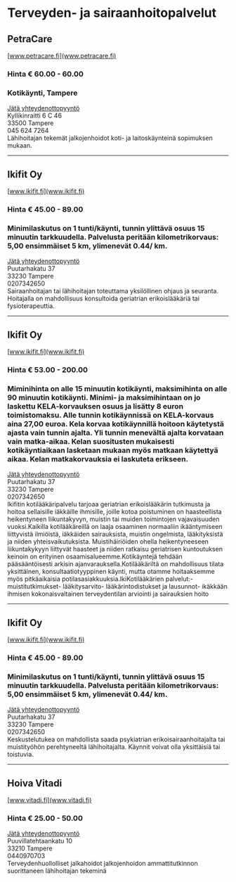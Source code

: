 # Terveyden- ja sairaanhoitopalvelut


## PetraCare
[www.petracare.fi](www.petracare.fi)  
### Hinta € 60.00 - 60.00
### Kotikäynti, Tampere
[Jätä yhteydenottopyyntö](%23workflows%3Femail%3Dpetra.toiviainen%40gmail.com%26serviceType%3Dcategory.healthcare%26companyName%3DPetraCare)  
Kyllikinraitti 6 C 46  
33500 Tampere  
045 624 7264  
Lähihoitajan tekemät jalkojenhoidot koti- ja laitoskäynteinä sopimuksen mukaan.

---

## Ikifit Oy
[www.ikifit.fi](www.ikifit.fi)  
### Hinta € 45.00 - 89.00
### Minimilaskutus on 1 tunti/käynti, tunnin ylittävä osuus 15 minuutin tarkkuudella. Palvelusta peritään kilometrikorvaus: 5,00 ensimmäiset 5 km, ylimenevät 0.44/ km.
[Jätä yhteydenottopyyntö](%23workflows%3Femail%3Dmarjo.sirkeoja%40ikifit.fi%26serviceType%3Dcategory.healthcare%26companyName%3DIkifit+Oy)  
Puutarhakatu 37  
33230 Tampere  
0207342650  
Sairaanhoitajan tai lähihoitajan toteuttama yksilöllinen ohjaus ja seuranta. Hoitajalla on mahdollisuus konsultoida geriatrian erikoislääkäriä tai fysioterapeuttia.   

---

## Ikifit Oy
[www.ikifit.fi](www.ikifit.fi)
### Hinta € 53.00 - 200.00
### Miminihinta on alle 15 minuutin kotikäynti, maksimihinta on alle 90 minuutin kotikäynti. Minimi- ja maksimihintaan on jo laskettu KELA-korvauksen osuus ja lisätty 8 euron toimistomaksu. Alle tunnin kotikäynnissä on KELA-korvaus aina 27,00 euroa. Kela korvaa kotikäynnillä hoitoon käytetystä ajasta vain tunnin ajalta. Yli tunnin menevältä ajalta korvataan vain matka-aikaa. Kelan suositusten mukaisesti kotikäyntiaikaan lasketaan mukaan myös matkaan käytettyä aikaa. Kelan matkakorvauksia ei laskuteta erikseen.
[Jätä yhteydenottopyyntö](%23workflows%3Femail%3Dmarjo.sirkeoja%40ikifit.fi%26serviceType%3Dcategory.healthcare%26companyName%3DIkifit+Oy)  
Puutarhakatu 37  
33230 Tampere  
0207342650  
Ikifitin kotilääkäripalvelu tarjoaa geriatrian erikoislääkärin tutkimusta ja hoitoa sellaisille iäkkäille ihmisille, joille kotoa poistuminen on haasteellista heikentyneen liikuntakyvyn, muistin tai muiden toimintojen vajavaisuuden vuoksi.Kaikilla kotilääkäreillä on laaja osaaminen normaaliin ikääntymiseen liittyvistä ilmiöistä, iäkkäiden sairauksista, muistin ongelmista, lääkityksistä ja niiden yhteisvaikutuksista. Muistihäiriöiden ohella heikentyneeseen liikuntakykyyn liittyvät haasteet ja niiden ratkaisu geriatrisen kuntoutuksen keinoin on erityinen osaamisalueemme.Kotikäyntejä tehdään pääsääntöisesti arkisin ajanvarauksella.Kotilääkäriltä on mahdollisuus tilata yksittäinen, konsultaatiotyyppinen käynti, mutta otamme hoitaaksemme myös pitkäaikaisia potilasasiakkuuksia.IkiKotilääkärien palvelut:- muistitutkimukset- lääkitysarvito- lääkärintodistukset ja lausunnot- ikäkkään ihmisen kokonaisvaltainen terveydentilan arviointi ja sairauksien hoito  

---

## Ikifit Oy
[www.ikifit.fi](www.ikifit.fi)  
### Hinta € 45.00 - 89.00
### Minimilaskutus on 1 tunti/käynti, tunnin ylittävä osuus 15 minuutin tarkkuudella. Palvelusta peritään kilometrikorvaus: 5,00 ensimmäiset 5 km, ylimenevät 0.44/ km.
[Jätä yhteydenottopyyntö](%23workflows%3Femail%3Dmarjo.sirkeoja%40ikifit.fi%26serviceType%3Dcategory.healthcare%26companyName%3DIkifit+Oy)  
Puutarhakatu 37  
33230 Tampere  
0207342650  
Keskustelutukea on mahdollista saada psykiatrian erikoisairaanhoitajalta tai muistityöhön perehtyneeltä lähihoitajalta. Käynnit voivat olla yksittäisiä tai toistuvia.  

---

## Hoiva Vitadi
[www.vitadi.fi](www.vitadi.fi)  
### Hinta € 25.00 - 50.00
[Jätä yhteydenottopyyntö](%23workflows%3Femail%3Dvitadi.forever%40gmail.com%26serviceType%3Dcategory.healthcare%26companyName%3DHoiva+Vitadi)  
Puuvillatehtaankatu 10  
33210 Tampere  
0440970703  
Terveydenhuollolliset jalkahoidot jalkojenhoidon ammattitutkinnon suorittaneen lähihoitajan tekeminä

